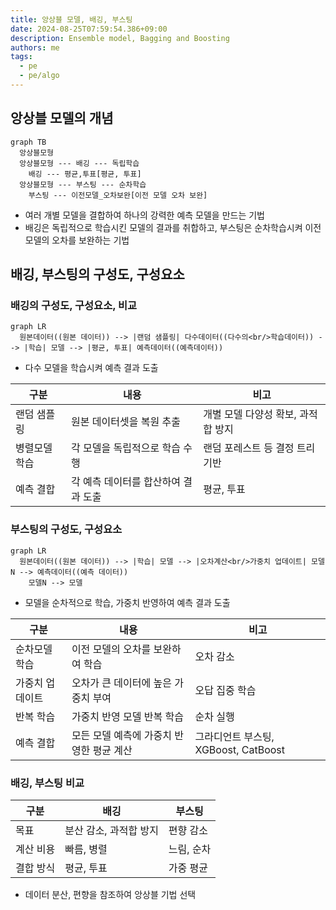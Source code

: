 ```yaml
---
title: 앙상블 모델, 배깅, 부스팅
date: 2024-08-25T07:59:54.386+09:00
description: Ensemble model, Bagging and Boosting
authors: me
tags:
  - pe
  - pe/algo
---
```


## 앙상블 모델의 개념

```mermaid
graph TB
  앙상블모형
  앙상블모형 --- 배깅 --- 독립학습
    배깅 --- 평균,투표[평균, 투표]
  앙상블모형 --- 부스팅 --- 순차학습
    부스팅 --- 이전모델_오차보완[이전 모델 오차 보완]
```

- 여러 개별 모델을 결합하여 하나의 강력한 예측 모델을 만드는 기법
- 배깅은 독립적으로 학습시킨 모델의 결과를 취합하고, 부스팅은 순차학습시켜 이전 모델의 오차를 보완하는 기법

## 배깅, 부스팅의 구성도, 구성요소

### 배깅의 구성도, 구성요소, 비교

```mermaid
graph LR
  원본데이터((원본 데이터)) --> |랜덤 샘플링| 다수데이터((다수의<br/>학습데이터)) --> |학습| 모델 --> |평균, 투표| 예측데이터((예측데이터))
```

- 다수 모델을 학습시켜 예측 결과 도출

| 구분 | 내용 | 비고 |
| --- | --- | --- |
| 랜덤 샘플링 | 원본 데이터셋을 복원 추출 | 개별 모델 다양성 확보, 과적합 방지 |
| 병렬모델학습 | 각 모델을 독립적으로 학습 수행 | 랜덤 포레스트 등 결정 트리 기반 |
| 예측 결합 | 각 예측 데이터를 합산하여 결과 도출 | 평균, 투표 |

### 부스팅의 구성도, 구성요소

```mermaid
graph LR
  원본데이터((원본 데이터)) --> |학습| 모델 --> |오차계산<br/>가중치 업데이트| 모델N --> 예측데이터((예측 데이터))
    모델N --> 모델
```

- 모델을 순차적으로 학습, 가중치 반영하여 예측 결과 도출

| 구분 | 내용 | 비고 |
| --- | --- | --- |
| 순차모델 학습 | 이전 모델의 오차를 보완하여 학습 | 오차 감소 |
| 가중치 업데이트 | 오차가 큰 데이터에 높은 가중치 부여 | 오답 집중 학습 |
| 반복 학습 | 가중치 반영 모델 반복 학습 | 순차 실행 |
| 예측 결합 | 모든 모델 예측에 가중치 반영한 평균 계산 | 그라디언트 부스팅, XGBoost, CatBoost |

### 배깅, 부스팅 비교

| 구분 | 배깅 | 부스팅 |
| --- | --- | --- |
| 목표 | 분산 감소, 과적합 방지 | 편향 감소 |
| 계산 비용 | 빠름, 병렬 | 느림, 순차 |
| 결합 방식 | 평균, 투표 | 가중 평균 |

- 데이터 분산, 편향을 참조하여 앙상블 기법 선택
